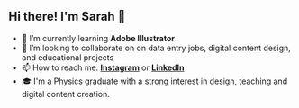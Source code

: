 ## Hi there! I'm Sarah 👋

<!--
**SarahLth/SarahLth** is a ✨ _special_ ✨ repository because its `README.md` (this file) appears on your GitHub profile.

Here are some ideas to get you started:

- 🔭 I’m currently working on ...
- 🌱 I’m currently learning ...
- 👯 I’m looking to collaborate on ...
- 🤔 I’m looking for help with ...
- 💬 Ask me about ...
- 📫 How to reach me: ...
- 😄 Pronouns: ...
- ⚡ Fun fact: ...
-->

- 🌱 I’m currently learning **Adobe Illustrator** 
- 👯 I’m looking to collaborate on on data entry jobs, digital content design, and educational projects
- 📫 How to reach me: [**Instagram**](https://www.instagram.com/sarahavcnna/) or [**LinkedIn**](https://www.linkedin.com/in/sarah1717/)
- 🎓 I'm a Physics graduate with a strong interest in design, teaching and digital content creation.
